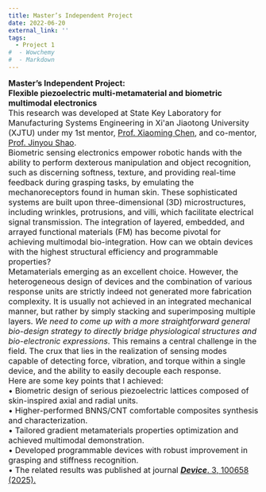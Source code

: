 ```yaml
---
title: Master’s Independent Project
date: 2022-06-20
external_link: ''
tags:
  - Project 1
#  - Wowchemy
#  - Markdown
---
```

<div style="font-size:16px;">
<b>Master’s Independent Project:<br> Flexible piezoelectric multi-metamaterial and biometric multimodal electronics</b><br>
This research was developed at State Key Laboratory for Manufacturing Systems Engineering in Xi'an Jiaotong University (XJTU) under my 1st mentor, <a href="https://scholar.google.com/citations?user=efLK4u4AAAAJ&hl=zh-CN"  target="_blank" rel="noopener">Prof. Xiaoming Chen</a>, and co-mentor, <a href="https://scholar.google.com/citations?user=tZeY-IcAAAAJ&hl=en"  target="_blank" rel="noopener">Prof. Jinyou Shao</a>. <br>
Biometric sensing electronics empower robotic hands with the ability to perform dexterous manipulation and object recognition, such as discerning softness, texture, and providing real-time feedback during grasping tasks, by emulating the mechanoreceptors found in human skin. These sophisticated systems are built upon three-dimensional (3D) microstructures, including wrinkles, protrusions, and villi, which facilitate electrical signal transmission. The integration of layered, embedded, and arrayed functional materials (FM) has become pivotal for achieving multimodal bio-integration. How can we obtain devices with the highest structural efficiency and programmable properties? <br>
Metamaterials emerging as an excellent choice. However, the heterogeneous design of devices and the combination of various response units are strictly indeed not generated more fabrication complexity. It is usually not achieved in an integrated mechanical manner, but rather by simply stacking and superimposing multiple layers. <i>We need to come up with a more straightforward general bio-design strategy to directly bridge physiological structures and bio-electronic expressions</i>. This remains a central challenge in the field. The crux that lies in the realization of sensing modes capable of detecting force, vibration, and torque within a single device, and the ability to easily decouple each response.<br>
Here are some key points that I achieved:<br>
•  Biometric design of serious piezoelectric lattices composed of skin-inspired axial and radial units.<br>
•  Higher-performed BNNS/CNT comfortable composites synthesis and characterization.<br>
•  Tailored gradient metamaterials properties optimization and achieved multimodal demonstration.<br>
•  Developed programmable devices with robust improvement in grasping and stiffness recognition. <br>
•  The related results was published at journal <a href="https://doi.org/10.1016/j.device.2024.100658" target="_blank" rel="noopener"><b><i>Device</i></b>. 3, 100658 (2025).</a>
<style>#section-markdown .max-w-prose{max-width:85%}</style>
</div>

<!--more-->
